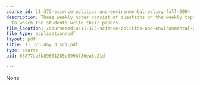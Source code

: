 ```yaml
---
course_id: 11-373-science-politics-and-environmental-policy-fall-2004
description: These weekly notes consist of questions on the weekly topics, in response
  to which the students write their papers.
file_location: /coursemedia/11-373-science-politics-and-environmental-policy-fall-2004/68877da3b89601205c099b736ea3c21d_11_373_day_3_sci.pdf
file_type: application/pdf
layout: pdf
title: 11_373_day_3_sci.pdf
type: course
uid: 68877da3b89601205c099b736ea3c21d

---
```

None